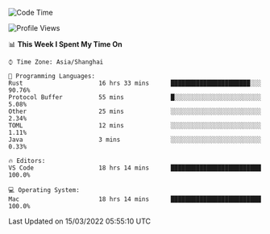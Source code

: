 <!--START_SECTION:waka-->
![Code Time](http://img.shields.io/badge/Code%20Time-1%2C087%20hrs%2023%20mins-blue)

![Profile Views](http://img.shields.io/badge/Profile%20Views-2-blue)

📊 **This Week I Spent My Time On** 

```text
⌚︎ Time Zone: Asia/Shanghai

💬 Programming Languages: 
Rust                     16 hrs 33 mins      ██████████████████████░░░   90.76% 
Protocol Buffer          55 mins             █░░░░░░░░░░░░░░░░░░░░░░░░   5.08% 
Other                    25 mins             ░░░░░░░░░░░░░░░░░░░░░░░░░   2.34% 
TOML                     12 mins             ░░░░░░░░░░░░░░░░░░░░░░░░░   1.11% 
Java                     3 mins              ░░░░░░░░░░░░░░░░░░░░░░░░░   0.33%

🔥 Editors: 
VS Code                  18 hrs 14 mins      █████████████████████████   100.0%

💻 Operating System: 
Mac                      18 hrs 14 mins      █████████████████████████   100.0%

```


 Last Updated on 15/03/2022 05:55:10 UTC
<!--END_SECTION:waka-->
